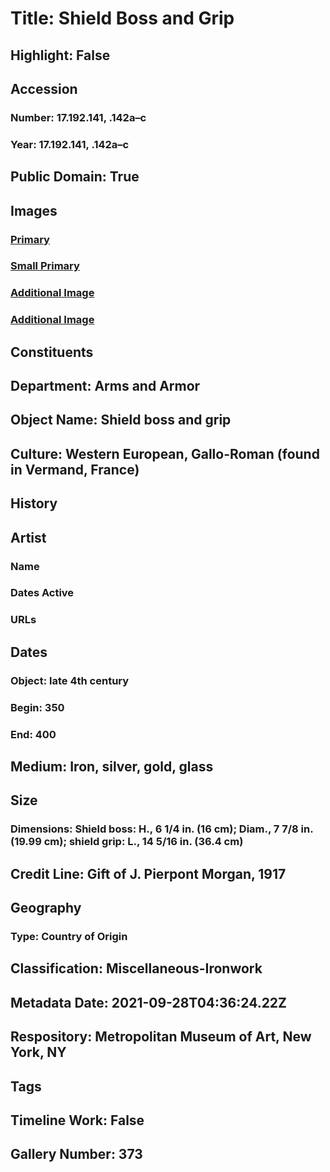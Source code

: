 # Title: Shield Boss and Grip
## Highlight: False
## Accession
### Number: 17.192.141, .142a–c
### Year: 17.192.141, .142a–c
## Public Domain: True
## Images
### [Primary](https://images.metmuseum.org/CRDImages/aa/original/DP30680.jpg)
### [Small Primary](https://images.metmuseum.org/CRDImages/aa/web-large/DP30680.jpg)
### [Additional Image](https://images.metmuseum.org/CRDImages/aa/original/DT257906.jpg)
### [Additional Image](https://images.metmuseum.org/CRDImages/aa/original/sfrl17.192.141_167430.jpg)
## Constituents
## Department: Arms and Armor
## Object Name: Shield boss and grip
## Culture: Western European, Gallo-Roman (found in Vermand, France)
## History
## Artist
### Name
### Dates Active
### URLs
## Dates
### Object: late 4th century
### Begin: 350
### End: 400
## Medium: Iron, silver, gold, glass
## Size
### Dimensions: Shield boss: H., 6 1/4 in. (16 cm); Diam., 7 7/8 in. (19.99 cm); shield grip: L., 14 5/16 in. (36.4 cm)
## Credit Line: Gift of J. Pierpont Morgan, 1917
## Geography
### Type: Country of Origin
## Classification: Miscellaneous-Ironwork
## Metadata Date: 2021-09-28T04:36:24.22Z
## Respository: Metropolitan Museum of Art, New York, NY
## Tags
## Timeline Work: False
## Gallery Number: 373